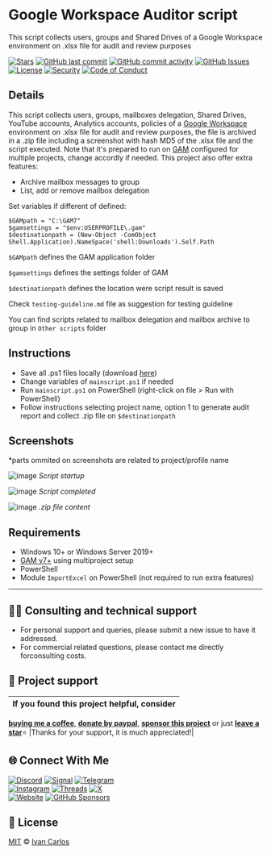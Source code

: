 # Google Workspace Auditor script
This script collects users, groups and Shared Drives of a Google Workspace environment on .xlsx file for audit and review purposes

[![Stars](https://img.shields.io/github/stars/ivancarlosti/gwauditor?label=⭐%20Stars&color=gold&style=flat)](https://github.com/ivancarlosti/gwauditor/stargazers)
[![GitHub last commit](https://img.shields.io/github/last-commit/ivancarlosti/gwauditor?label=Last%20Commit)](https://github.com/ivancarlosti/gwauditor/commits)
[![GitHub commit activity](https://img.shields.io/github/commit-activity/m/ivancarlosti/gwauditor?label=Activity)](https://github.com/ivancarlosti/gwauditor/pulse)
[![GitHub Issues](https://img.shields.io/github/issues/ivancarlosti/gwauditor?label=Issues&color=orange)](https://github.com/ivancarlosti/gwauditor/issues)  
[![License](https://img.shields.io/github/license/ivancarlosti/gwauditor?label=License)](LICENSE)
[![Security](https://img.shields.io/badge/Security-View%20Here-purple)](https://github.com/ivancarlosti/gwauditor/security)
[![Code of Conduct](https://img.shields.io/badge/Code%20of%20Conduct-1.4-4baaaa)](https://github.com/ivancarlosti/gwauditor/tree/main?tab=coc-ov-file)

## Details
This script collects users, groups, mailboxes delegation, Shared Drives, YouTube accounts, Analytics accounts, policies of a [Google Workspace](https://workspace.google.com/) environment on .xlsx file for audit and review purposes, the file is archived in a .zip file including a screenshot with hash MD5 of the .xlsx file and the script executed. Note that it's prepared to run on [GAM](https://github.com/GAM-team/GAM/) configured for multiple projects, change accordly if needed. This project also offer extra features:
- Archive mailbox messages to group
- List, add or remove mailbox delegation

Set variables if different of defined:
```
$GAMpath = "C:\GAM7"
$gamsettings = "$env:USERPROFILE\.gam"
$destinationpath = (New-Object -ComObject Shell.Application).NameSpace('shell:Downloads').Self.Path
```

`$GAMpath` defines the GAM application folder

`$gamsettings` defines the settings folder of GAM

`$destinationpath` defines the location were script result is saved

Check `testing-guideline.md` file as suggestion for testing guideline

You can find scripts related to mailbox delegation and mailbox archive to group in `Other scripts` folder

## Instructions
* Save all .ps1 files locally (download [here](https://github.com/ivancarlosti/gwauditor/zipball/master))
* Change variables of `mainscript.ps1` if needed
* Run `mainscript.ps1` on PowerShell (right-click on file > Run with PowerShell)
* Follow instructions selecting project name, option 1 to generate audit report and collect .zip file on `$destinationpath`

## Screenshots
*parts ommited on screenshots are related to project/profile name

![image](https://github.com/user-attachments/assets/489b37e0-c042-4df2-9ac9-4f5871a8d95f)
*Script startup*

![image](https://github.com/user-attachments/assets/08cb9aab-cb7a-4444-bf1e-f32a518ba190)
*Script completed*

![image](https://github.com/user-attachments/assets/6d642c0c-dfd8-4810-b674-6280b81857ce)
*.zip file content*

## Requirements
* Windows 10+ or Windows Server 2019+
* [GAM v7+](https://github.com/GAM-team/GAM/) using multiproject setup 
* PowerShell
* Module `ImportExcel` on PowerShell (not required to run extra features)

---

## 🧑‍💻 Consulting and technical support
* For personal support and queries, please submit a new issue to have it addressed.
* For commercial related questions, please contact me directly forconsulting costs. 

## 🩷 Project support
| If you found this project helpful, consider |
| :---: |
[**buying me a coffee**][buymeacoffee], [**donate by paypal**][paypal], [**sponsor this project**][sponsor] or just [**leave a star**](../..)⭐
|Thanks for your support, it is much appreciated!|

## 🌐 Connect With Me
[![Discord](https://img.shields.io/badge/Discord-@ivancarlos.me-5865F2?logo=discord&logoColor=white)](https://discord.com/users/ivancarlos.me)
[![Signal](https://img.shields.io/badge/Signal-@ivancarlos.01-2592E9?logo=signal&logoColor=white)](https://icc.gg/-signal)
[![Telegram](https://img.shields.io/badge/Telegram-@ivancarlos-26A5E4?logo=telegram&logoColor=white)](https://t.me/ivancarlos)  
[![Instagram](https://img.shields.io/badge/Instagram-@ivancarlos-E4405F?logo=instagram&logoColor=white)](https://instagram.com/ivancarlos)
[![Threads](https://img.shields.io/badge/Threads-@ivancarlos-000000?logo=threads&logoColor=white)](https://threads.net/@ivancarlos)
[![X](https://img.shields.io/badge/X-@ivancarlos-000000?logo=x&logoColor=white)](https://x.com/ivancarlos)  
[![Website](https://img.shields.io/badge/Website-ivancarlos.me-FF6B6B?logo=linktree&logoColor=white)](https://ivancarlos.me)
[![GitHub Sponsors](https://img.shields.io/github/sponsors/ivancarlosti?label=GitHub%20Sponsors&logo=githubsponsors&logoColor=white&color=ffc0cb)][sponsor]

## 📃 License
[MIT](LICENSE) © [Ivan Carlos][ivancarlos]

[cc]: https://docs.github.com/en/communities/setting-up-your-project-for-healthy-contributions/adding-a-code-of-conduct-to-your-project
[contributing]: https://docs.github.com/en/articles/setting-guidelines-for-repository-contributors
[security]: https://docs.github.com/en/code-security/getting-started/adding-a-security-policy-to-your-repository
[support]: https://docs.github.com/en/articles/adding-support-resources-to-your-project
[it]: https://docs.github.com/en/communities/using-templates-to-encourage-useful-issues-and-pull-requests/configuring-issue-templates-for-your-repository#configuring-the-template-chooser
[prt]: https://docs.github.com/en/communities/using-templates-to-encourage-useful-issues-and-pull-requests/creating-a-pull-request-template-for-your-repository
[funding]: https://docs.github.com/en/articles/displaying-a-sponsor-button-in-your-repository
[ivancarlos]: https://ivancarlos.me
[buymeacoffee]: https://www.buymeacoffee.com/ivancarlos
[paypal]: https://icc.gg/donate
[sponsor]: https://github.com/sponsors/ivancarlosti
